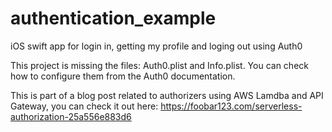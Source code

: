 # authentication_example
iOS swift app for login in, getting my profile and loging out using Auth0

This project is missing the files: Auth0.plist and Info.plist. 
You can check how to configure them from the Auth0 documentation. 

This is part of a blog post related to authorizers using AWS Lamdba and API Gateway, you can check it out here: https://foobar123.com/serverless-authorization-25a556e883d6


